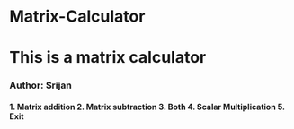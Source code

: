 # Matrix-Calculator
<h1>This is a matrix calculator
<h3>Author: Srijan</h3>

<h4>
1. Matrix addition
2. Matrix subtraction
3. Both
4. Scalar Multiplication
5. Exit</h4> 